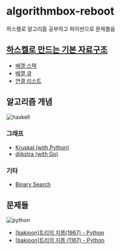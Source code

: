 # algorithmbox-reboot
하스켈로 알고리즘 공부하고 파이썬으로 문제풀음

## [하스켈로 만드는 기본 자료구조](basic/data_structure)
* [배열 스택](basic/data_structure/array_stack.hs)
* [배열 큐](basic/data_structure/array_queue.hs)
* [연결 리스트](basic/data_structure/linked_list.hs)

## 알고리즘 개념
![haskell](https://img.shields.io/badge/Haskell-5D4F85?style=flat-square&logo=haskell&logoColor=white)
### 그래프
* [Kruskal (with Python)](basic/graphs/kruskal)
* [dijkstra (with Go)](basic/graphs/dijkstra)
### 기타
* [Binary Search](basic/binary_search)

## 문제들
![python](https://img.shields.io/badge/Python-3776AB?style=flat-square&logo=python&logoColor=white)
* [[bakjoon]트리의 지름(1967) - Python](solutions/bakjoon-1967.py)
* [[bakjoon]트리의 지름 (1167) - Python](solutions/bakjoon-1167.py)
